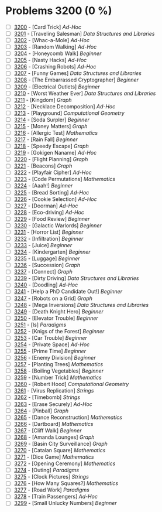 # Problems 3200 (0 %)


- [ ] [3200](https://www.beecrowd.com.br/judge/en/problems/view/3200) - [Card Trick] *Ad-Hoc*
- [ ] [3201](https://www.beecrowd.com.br/judge/en/problems/view/3201) - [Traveling Salesman] *Data Structures and Libraries*
- [ ] [3202](https://www.beecrowd.com.br/judge/en/problems/view/3202) - [Whac-a-Mole] *Ad-Hoc*
- [ ] [3203](https://www.beecrowd.com.br/judge/en/problems/view/3203) - [Random Walking] *Ad-Hoc*
- [ ] [3204](https://www.beecrowd.com.br/judge/en/problems/view/3204) - [Honeycomb Walk] *Beginner*
- [ ] [3205](https://www.beecrowd.com.br/judge/en/problems/view/3205) - [Nasty Hacks] *Ad-Hoc*
- [ ] [3206](https://www.beecrowd.com.br/judge/en/problems/view/3206) - [Crashing Robots] *Ad-Hoc*
- [ ] [3207](https://www.beecrowd.com.br/judge/en/problems/view/3207) - [Funny Games] *Data Structures and Libraries*
- [ ] [3208](https://www.beecrowd.com.br/judge/en/problems/view/3208) - [The Embarrassed Cryptographer] *Beginner*
- [ ] [3209](https://www.beecrowd.com.br/judge/en/problems/view/3209) - [Electrical Outlets] *Beginner*
- [ ] [3210](https://www.beecrowd.com.br/judge/en/problems/view/3210) - [Worst Weather Ever] *Data Structures and Libraries*
- [ ] [3211](https://www.beecrowd.com.br/judge/en/problems/view/3211) - [Kingdom] *Graph*
- [ ] [3212](https://www.beecrowd.com.br/judge/en/problems/view/3212) - [Necklace Decomposition] *Ad-Hoc*
- [ ] [3213](https://www.beecrowd.com.br/judge/en/problems/view/3213) - [Playground] *Computational Geometry*
- [ ] [3214](https://www.beecrowd.com.br/judge/en/problems/view/3214) - [Soda Surpler] *Beginner*
- [ ] [3215](https://www.beecrowd.com.br/judge/en/problems/view/3215) - [Money Matters] *Graph*
- [ ] [3216](https://www.beecrowd.com.br/judge/en/problems/view/3216) - [Allergic Test] *Mathematics*
- [ ] [3217](https://www.beecrowd.com.br/judge/en/problems/view/3217) - [Rain Fall] *Beginner*
- [ ] [3218](https://www.beecrowd.com.br/judge/en/problems/view/3218) - [Speedy Escape] *Graph*
- [ ] [3219](https://www.beecrowd.com.br/judge/en/problems/view/3219) - [Gokigen Naname] *Ad-Hoc*
- [ ] [3220](https://www.beecrowd.com.br/judge/en/problems/view/3220) - [Flight Planning] *Graph*
- [ ] [3221](https://www.beecrowd.com.br/judge/en/problems/view/3221) - [Beacons] *Graph*
- [ ] [3222](https://www.beecrowd.com.br/judge/en/problems/view/3222) - [Playfair Cipher] *Ad-Hoc*
- [ ] [3223](https://www.beecrowd.com.br/judge/en/problems/view/3223) - [Code Permutations] *Mathematics*
- [ ] [3224](https://www.beecrowd.com.br/judge/en/problems/view/3224) - [Aaah!] *Beginner*
- [ ] [3225](https://www.beecrowd.com.br/judge/en/problems/view/3225) - [Bread Sorting] *Ad-Hoc*
- [ ] [3226](https://www.beecrowd.com.br/judge/en/problems/view/3226) - [Cookie Selection] *Ad-Hoc*
- [ ] [3227](https://www.beecrowd.com.br/judge/en/problems/view/3227) - [Doorman] *Ad-Hoc*
- [ ] [3228](https://www.beecrowd.com.br/judge/en/problems/view/3228) - [Eco-driving] *Ad-Hoc*
- [ ] [3229](https://www.beecrowd.com.br/judge/en/problems/view/3229) - [Food Review] *Beginner*
- [ ] [3230](https://www.beecrowd.com.br/judge/en/problems/view/3230) - [Galactic Warlords] *Beginner*
- [ ] [3231](https://www.beecrowd.com.br/judge/en/problems/view/3231) - [Horror List] *Beginner*
- [ ] [3232](https://www.beecrowd.com.br/judge/en/problems/view/3232) - [Infiltration] *Beginner*
- [ ] [3233](https://www.beecrowd.com.br/judge/en/problems/view/3233) - [Juice] *Beginner*
- [ ] [3234](https://www.beecrowd.com.br/judge/en/problems/view/3234) - [Kindergarten] *Beginner*
- [ ] [3235](https://www.beecrowd.com.br/judge/en/problems/view/3235) - [Luggage] *Beginner*
- [ ] [3236](https://www.beecrowd.com.br/judge/en/problems/view/3236) - [Succession] *Graph*
- [ ] [3237](https://www.beecrowd.com.br/judge/en/problems/view/3237) - [Connect] *Graph*
- [ ] [3239](https://www.beecrowd.com.br/judge/en/problems/view/3239) - [Dirty Driving] *Data Structures and Libraries*
- [ ] [3240](https://www.beecrowd.com.br/judge/en/problems/view/3240) - [Doodling] *Ad-Hoc*
- [ ] [3241](https://www.beecrowd.com.br/judge/en/problems/view/3241) - [Help a PhD Candidate Out!] *Beginner*
- [ ] [3247](https://www.beecrowd.com.br/judge/en/problems/view/3247) - [Robots on a Grid] *Graph*
- [ ] [3248](https://www.beecrowd.com.br/judge/en/problems/view/3248) - [Mega Inversions] *Data Structures and Libraries*
- [ ] [3249](https://www.beecrowd.com.br/judge/en/problems/view/3249) - [Death Knight Hero] *Beginner*
- [ ] [3250](https://www.beecrowd.com.br/judge/en/problems/view/3250) - [Elevator Trouble] *Beginner*
- [ ] [3251](https://www.beecrowd.com.br/judge/en/problems/view/3251) - [ls] *Paradigms*
- [ ] [3252](https://www.beecrowd.com.br/judge/en/problems/view/3252) - [Knigs of the Forest] *Beginner*
- [ ] [3253](https://www.beecrowd.com.br/judge/en/problems/view/3253) - [Car Trouble] *Beginner*
- [ ] [3254](https://www.beecrowd.com.br/judge/en/problems/view/3254) - [Private Space] *Ad-Hoc*
- [ ] [3255](https://www.beecrowd.com.br/judge/en/problems/view/3255) - [Prime Time] *Beginner*
- [ ] [3256](https://www.beecrowd.com.br/judge/en/problems/view/3256) - [Enemy Division] *Beginner*
- [ ] [3257](https://www.beecrowd.com.br/judge/en/problems/view/3257) - [Planting Trees] *Mathematics*
- [ ] [3258](https://www.beecrowd.com.br/judge/en/problems/view/3258) - [Boiling Vegetables] *Beginner*
- [ ] [3259](https://www.beecrowd.com.br/judge/en/problems/view/3259) - [Number Trick] *Mathematics*
- [ ] [3260](https://www.beecrowd.com.br/judge/en/problems/view/3260) - [Robert Hood] *Computational Geometry*
- [ ] [3261](https://www.beecrowd.com.br/judge/en/problems/view/3261) - [Virus Replication] *Strings*
- [ ] [3262](https://www.beecrowd.com.br/judge/en/problems/view/3262) - [Timebomb] *Strings*
- [ ] [3263](https://www.beecrowd.com.br/judge/en/problems/view/3263) - [Erase Securely] *Ad-Hoc*
- [ ] [3264](https://www.beecrowd.com.br/judge/en/problems/view/3264) - [Pinball] *Graph*
- [ ] [3265](https://www.beecrowd.com.br/judge/en/problems/view/3265) - [Dance Reconstruction] *Mathematics*
- [ ] [3266](https://www.beecrowd.com.br/judge/en/problems/view/3266) - [Dartboard] *Mathematics*
- [ ] [3267](https://www.beecrowd.com.br/judge/en/problems/view/3267) - [Cliff Walk] *Beginner*
- [ ] [3268](https://www.beecrowd.com.br/judge/en/problems/view/3268) - [Amanda Lounges] *Graph*
- [ ] [3269](https://www.beecrowd.com.br/judge/en/problems/view/3269) - [Basin City Surveillance] *Graph*
- [ ] [3270](https://www.beecrowd.com.br/judge/en/problems/view/3270) - [Catalan Square] *Mathematics*
- [ ] [3271](https://www.beecrowd.com.br/judge/en/problems/view/3271) - [Dice Game] *Mathematics*
- [ ] [3272](https://www.beecrowd.com.br/judge/en/problems/view/3272) - [Opening Ceremony] *Mathematics*
- [ ] [3274](https://www.beecrowd.com.br/judge/en/problems/view/3274) - [Outing] *Paradigms*
- [ ] [3275](https://www.beecrowd.com.br/judge/en/problems/view/3275) - [Clock Pictures] *Strings*
- [ ] [3276](https://www.beecrowd.com.br/judge/en/problems/view/3276) - [How Many Squares?] *Mathematics*
- [ ] [3277](https://www.beecrowd.com.br/judge/en/problems/view/3277) - [Road Work] *Paradigms*
- [ ] [3278](https://www.beecrowd.com.br/judge/en/problems/view/3278) - [Train Passengers] *Ad-Hoc*
- [ ] [3299](https://www.beecrowd.com.br/judge/en/problems/view/3299) - [Small Unlucky Numbers] *Beginner*